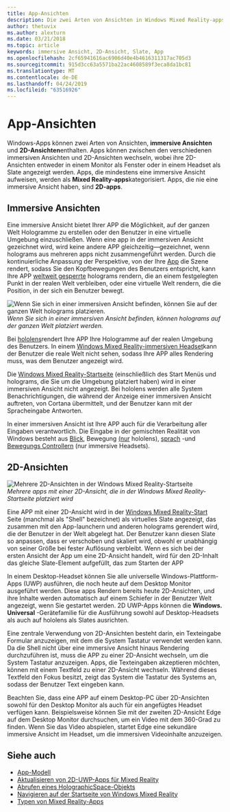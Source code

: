 ```yaml
---
title: App-Ansichten
description: Die zwei Arten von Ansichten in Windows Mixed Reality-apps sind immersive Ansichten und 2D-Ansichten.
author: thetuvix
ms.author: alexturn
ms.date: 03/21/2018
ms.topic: article
keywords: immersive Ansicht, 2D-Ansicht, Slate, App
ms.openlocfilehash: 2cf65941616ac6906d40e4b4616311317ac705d3
ms.sourcegitcommit: 915d3cc63a5571ba22ac4608589f3eca8da1bc81
ms.translationtype: MT
ms.contentlocale: de-DE
ms.lasthandoff: 04/24/2019
ms.locfileid: "63516926"
---
```

# <a name="app-views"></a>App-Ansichten

Windows-Apps können zwei Arten von Ansichten, **immersive Ansichten** und **2D-Ansichten**enthalten. Apps können zwischen den verschiedenen immersiven Ansichten und 2D-Ansichten wechseln, wobei ihre 2D-Ansichten entweder in einem Monitor als Fenster oder in einem Headset als Slate angezeigt werden. Apps, die mindestens eine immersive Ansicht aufweisen, werden als **Mixed Reality-apps**kategorisiert. Apps, die nie eine immersive Ansicht haben, sind **2D-apps**.

## <a name="immersive-views"></a>Immersive Ansichten

Eine immersive Ansicht bietet Ihrer APP die Möglichkeit, auf der ganzen Welt Hologramme zu erstellen oder den Benutzer in eine virtuelle Umgebung einzuschließen. Wenn eine app in der immersiven Ansicht gezeichnet wird, wird keine andere APP gleichzeitig&mdash;gezeichnet, wenn holograms aus mehreren apps nicht zusammengeführt werden. Durch die kontinuierliche Anpassung der Perspektive, von der Ihre [App](rendering.md) die Szene rendert, sodass Sie den Kopfbewegungen des Benutzers entspricht, kann Ihre APP [weltweit gesperrte](coordinate-systems.md) holograms rendern, die an einem festgelegten Punkt in der realen Welt verbleiben, oder eine virtuelle Welt rendern, die die Position, in der sich ein Benutzer bewegt.

![Wenn Sie sich in einer immersiven Ansicht befinden, können Sie auf der ganzen Welt holograms platzieren.](images/designoverview.jpg)<br>
*Wenn Sie sich in einer immersiven Ansicht befinden, können holograms auf der ganzen Welt platziert werden.*

Bei [hololens](hololens-hardware-details.md)rendert Ihre APP Ihre Hologramme auf der realen Umgebung des Benutzers. In einem [Windows Mixed Reality-immersiven Headset](immersive-headset-hardware-details.md)kann der Benutzer die reale Welt nicht sehen, sodass Ihre APP alles Rendering muss, was dem Benutzer angezeigt wird.

Die [Windows Mixed Reality-Startseite](navigating-the-windows-mixed-reality-home.md) (einschließlich des Start Menüs und holograms, die Sie um die Umgebung platziert haben) wird in einer immersiven Ansicht nicht angezeigt. Bei hololens werden alle System Benachrichtigungen, die während der Anzeige einer immersiven Ansicht auftreten, von Cortana übermittelt, und der Benutzer kann mit der Spracheingabe Antworten.

In einer immersiven Ansicht ist Ihre APP auch für die Verarbeitung aller Eingaben verantwortlich. Die Eingabe in der gemischten Realität von Windows besteht aus [Blick](gaze.md), Bewegung [(nur](gestures.md) hololens), [sprach](voice-input.md) -und [Bewegungs Controllern](motion-controllers.md) (nur immersive Headsets).

## <a name="2d-views"></a>2D-Ansichten

![Mehrere 2D-Ansichten in der Windows Mixed Reality-Startseite](images/teleportation-640px.png)<br>
*Mehrere apps mit einer 2D-Ansicht, die in der Windows Mixed Reality-Startseite platziert wird*

Eine APP mit einer 2D-Ansicht wird in der [Windows Mixed Reality-Start](navigating-the-windows-mixed-reality-home.md) Seite (manchmal als "Shell" bezeichnet) als virtuelles Slate angezeigt, das zusammen mit den App-launchern und anderen holograms gerendert wird, die der Benutzer in der Welt abgelegt hat. Der Benutzer kann diesen Slate so anpassen, dass er verschoben und skaliert wird, obwohl er unabhängig von seiner Größe bei fester Auflösung verbleibt. Wenn es sich bei der ersten Ansicht der App um eine 2D-Ansicht handelt, wird für den 2D-Inhalt das gleiche Slate-Element aufgefüllt, das zum Starten der APP

In einem Desktop-Headset können Sie alle universelle Windows-Plattform-Apps (UWP) ausführen, die noch heute auf dem Desktop Monitor ausgeführt werden. Diese apps Rendern bereits heute 2D-Ansichten, und ihre Inhalte werden automatisch auf einem Schiefer in der Benutzer Welt angezeigt, wenn Sie gestartet werden. 2D UWP-Apps können die **Windows. Universal** -Gerätefamilie für die Ausführung sowohl auf Desktop-Headsets als auch auf hololens als Slates ausrichten.

Eine zentrale Verwendung von 2D-Ansichten besteht darin, ein Texteingabe Formular anzuzeigen, mit dem die System Tastatur verwendet werden kann. Da die Shell nicht über eine immersive Ansicht hinaus Rendering durchzuführen ist, muss die APP zu einer 2D-Ansicht wechseln, um die System Tastatur anzuzeigen. Apps, die Texteingaben akzeptieren möchten, können mit einem Textfeld zu einer 2D-Ansicht wechseln. Während dieses Textfeld den Fokus besitzt, zeigt das System die Tastatur des Systems an, sodass der Benutzer Text eingeben kann.

Beachten Sie, dass eine APP auf einem Desktop-PC über 2D-Ansichten sowohl für den Desktop Monitor als auch für ein angefügtes Headset verfügen kann. Beispielsweise können Sie mit der zweiten 2D-Ansicht Edge auf dem Desktop Monitor durchsuchen, um ein Video mit dem 360-Grad zu finden. Wenn Sie das Video abspielen, startet Edge eine sekundäre immersive Ansicht im Headset, um die immersiven Videoinhalte anzuzeigen.

## <a name="see-also"></a>Siehe auch

* [App-Modell](app-model.md)
* [Aktualisieren von 2D-UWP-Apps für Mixed Reality](building-2d-apps.md)
* [Abrufen eines HolographicSpace-Objekts](getting-a-holographicspace.md)
* [Navigieren auf der Startseite von Windows Mixed Reality](navigating-the-windows-mixed-reality-home.md)
* [Typen von Mixed Reality-Apps](types-of-mixed-reality-apps.md)
